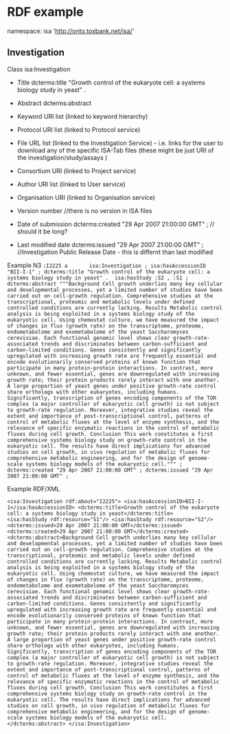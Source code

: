 # RDF example

namespace: isa 'http://onto.toxbank.net/isa/'

## Investigation

 Class isa:Investigation

 * Title  dcterms:title "Growth control of the eukaryote cell: a systems biology study in yeast" .
 
 * Abstract dcterms:abstract
 
 * Keyword URI list (linked to keyword hierarchy)

 * Protocol URI list (linked to Protocol service)
 
 * File URL list (linked to the Investigation Service) - i.e. links for the user to download any of the specific ISA-Tab files
   (these might be just URI of the investigation/study/assays )
 
 * Consortium URI (linked to Project service)
 
 * Author URI list (linked to User service)
 
 * Organisation URI (linked to Organisation service)
 
 * Version number //there is no version in ISA files
 
 * Date of submission  dcterms:created "29 Apr 2007 21:00:00 GMT" ; // should it be long?
 
 * Last modified date   dcterms:issued "29 Apr 2007 21:00:00 GMT" ;  //Investigation Public Release Date - this is differnt than last modified
    
      
 

Example N3
`
:I2225
      a       isa:Investigation ;
      isa:hasAccessionID "BII-I-1" ;
      dcterms:title "Growth control of the eukaryote cell: a systems biology study in yeast" . 
      isa:hasStudy :S2 , :S1 ;
      dcterms:abstract """Background
Cell growth underlies many key cellular and developmental processes, yet a limited number of studies have been carried out on cell-growth regulation. Comprehensive studies at the transcriptional, proteomic and metabolic levels under defined controlled conditions are currently lacking.
Results
Metabolic control analysis is being exploited in a systems biology study of the eukaryotic cell. Using chemostat culture, we have measured the impact of changes in flux (growth rate) on the transcriptome, proteome, endometabolome and exometabolome of the yeast Saccharomyces cerevisiae. Each functional genomic level shows clear growth-rate-associated trends and discriminates between carbon-sufficient and carbon-limited conditions. Genes consistently and significantly upregulated with increasing growth rate are frequently essential and encode evolutionarily conserved proteins of known function that participate in many protein-protein interactions. In contrast, more unknown, and fewer essential, genes are downregulated with increasing growth rate; their protein products rarely interact with one another. A large proportion of yeast genes under positive growth-rate control share orthologs with other eukaryotes, including humans. Significantly, transcription of genes encoding components of the TOR complex (a major controller of eukaryotic cell growth) is not subject to growth-rate regulation. Moreover, integrative studies reveal the extent and importance of post-transcriptional control, patterns of control of metabolic fluxes at the level of enzyme synthesis, and the relevance of specific enzymatic reactions in the control of metabolic fluxes during cell growth.
Conclusion
This work constitutes a first comprehensive systems biology study on growth-rate control in the eukaryotic cell. The results have direct implications for advanced studies on cell growth, in vivo regulation of metabolic fluxes for comprehensive metabolic engineering, and for the design of genome-scale systems biology models of the eukaryotic cell.""" ;
      dcterms:created "29 Apr 2007 21:00:00 GMT" ;
      dcterms:issued "29 Apr 2007 21:00:00 GMT" ;
`      

Example RDF/XML

`
  <isa:Investigation rdf:about="I2225">
    <isa:hasAccessionID>BII-I-1</isa:hasAccessionID>
    <dcterms:title>Growth control of the eukaryote cell: a systems biology study in yeast</dcterms:title>    
    <isa:hasStudy rdf:resource="S1"/>
    <isa:hasStudy rdf:resource="S2"/>
    <dcterms:issued>29 Apr 2007 21:00:00 GMT</dcterms:issued>
    <dcterms:created>29 Apr 2007 21:00:00 GMT</dcterms:created>
    <dcterms:abstract>Background
Cell growth underlies many key cellular and developmental processes, yet a limited number of studies have been carried out on cell-growth regulation. Comprehensive studies at the transcriptional, proteomic and metabolic levels under defined controlled conditions are currently lacking.
Results
Metabolic control analysis is being exploited in a systems biology study of the eukaryotic cell. Using chemostat culture, we have measured the impact of changes in flux (growth rate) on the transcriptome, proteome, endometabolome and exometabolome of the yeast Saccharomyces cerevisiae. Each functional genomic level shows clear growth-rate-associated trends and discriminates between carbon-sufficient and carbon-limited conditions. Genes consistently and significantly upregulated with increasing growth rate are frequently essential and encode evolutionarily conserved proteins of known function that participate in many protein-protein interactions. In contrast, more unknown, and fewer essential, genes are downregulated with increasing growth rate; their protein products rarely interact with one another. A large proportion of yeast genes under positive growth-rate control share orthologs with other eukaryotes, including humans. Significantly, transcription of genes encoding components of the TOR complex (a major controller of eukaryotic cell growth) is not subject to growth-rate regulation. Moreover, integrative studies reveal the extent and importance of post-transcriptional control, patterns of control of metabolic fluxes at the level of enzyme synthesis, and the relevance of specific enzymatic reactions in the control of metabolic fluxes during cell growth.
Conclusion
This work constitutes a first comprehensive systems biology study on growth-rate control in the eukaryotic cell. The results have direct implications for advanced studies on cell growth, in vivo regulation of metabolic fluxes for comprehensive metabolic engineering, and for the design of genome-scale systems biology models of the eukaryotic cell.</dcterms:abstract>
  </isa:Investigation>
`
      